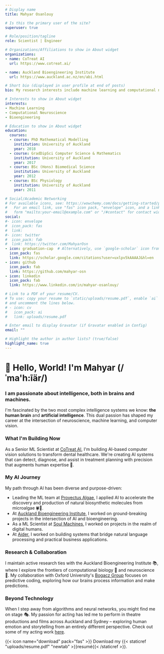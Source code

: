 ```yaml
---
# Display name
title: Mahyar Osanlouy

# Is this the primary user of the site?
superuser: true

# Role/position/tagline
role: Scientist | Engineer

# Organizations/Affiliations to show in About widget
organizations:
- name: CoTreat AI
  url: https://www.cotreat.ai/

- name: Auckland Bioengineering Institute
  url: https://www.auckland.ac.nz/en/abi.html

# Short bio (displayed in user profile at end of posts)
bio: My research interests include machine learning and computational neuroscience.

# Interests to show in About widget
interests:
- Machine Learning
- Computational Neuroscience
- Bioengineering

# Education to show in About widget
education:
  courses:
  - course: PhD Mathematical Modelling
    institution: University of Auckland
    year: 2018
  - course: GradDipSci Computer Science & Mathematics
    institution: University of Auckland
    year: 2017
  - course: BSc (Hons) Biomedical Science
    institution: University of Auckland
    year: 2012
  - course: BSc Physiology
    institution: University of Auckland
    year: 2011

# Social/Academic Networking
# For available icons, see: https://wowchemy.com/docs/getting-started/page-builder/#icons
#   For an email link, use "fas" icon pack, "envelope" icon, and a link in the
#   form "mailto:your-email@example.com" or "/#contact" for contact widget.
social:
#- icon: envelope
#  icon_pack: fas
#  link:
#- icon: twitter
#  icon_pack: fab
#  link: https://twitter.com/MahyarOsn
- icon: graduation-cap  # Alternatively, use `google-scholar` icon from `ai` icon pack
  icon_pack: fas
  link: https://scholar.google.com/citations?user=uxlpv5kAAAAJ&hl=en
- icon: github
  icon_pack: fab
  link: https://github.com/mahyar-osn
- icon: linkedin
  icon_pack: fab
  link: https://www.linkedin.com/in/mahyar-osanlouy/

# Link to a PDF of your resume/CV.
# To use: copy your resume to `static/uploads/resume.pdf`, enable `ai` icons in `params.toml`,
# and uncomment the lines below.
# - icon: cv
#   icon_pack: ai
#   link: uploads/resume.pdf

# Enter email to display Gravatar (if Gravatar enabled in Config)
email: ""

# Highlight the author in author lists? (true/false)
highlight_name: true
---
```

# 👋 Hello, World! I'm Mahyar (/ˈma'h:īär/)

### I am passionate about intelligence, both in brains and machines.

I'm fascinated by the two most complex intelligence systems we know: **the human brain** and **artificial intelligence**. This dual passion has shaped my career at the intersection of neuroscience, machine learning, and computer vision.

### What I'm Building Now

As a Senior ML Scientist at <a href="https://www.cotreat.ai/">CoTreat AI</a>, I'm building AI-based computer vision
solutions to transform dental healthcare. We're creating AI systems that can detect, diagnose, and assist in treatment
planning with precision that augments human expertise 🦷.

### My AI Journey

My path through AI has been diverse and purpose-driven:
- Leading the ML team at <a href="https://provectusalgae.com/">Provectus Algae</a>, I applied AI to accelerate the
discovery and production of natural biosynthetic molecules from microalgae 🍀🧬.
- At <a href="https://www.auckland.ac.nz/en/abi.html/">Auckland Bioengineering Institute</a>, I worked on ground-breaking
projects in the intersection of AI and bioengineering.
- As a ML Scientist at <a href="https://www.soulmachines.com/">Soul Machines</a>, I worked on projects in the realm of digital humans.
- At <a href="https://www.aider.ai/">Aider</a>, I worked on building systems that bridge natural language processing and practical business applications.

### Research & Collaboration

I maintain active research ties with the Auckland Bioengineering Institute 📚, where I explore the frontiers of
computational biology 🔬 and neuroscience 🧠. My collaboration with Oxford University's
<a href="https://www.mrcbndu.ox.ac.uk/groups/bogacz-group">Bogacz Group</a> focuses on predictive coding, exploring how 
our brains process information and make predictions.

### Beyond Technology

When I step away from algorithms and neural networks, you might find me on stage 🎭. My passion for acting has led me 
to perform in theatre productions and films across Auckland and Sydney – exploring human emotion and storytelling from 
an entirely different perspective. Check out some of my acting work [here](/acting/).

{{< icon name="download" pack="fas" >}} Download my {{< staticref "uploads/resume.pdf" "newtab" >}}resumé{{< /staticref >}}.
